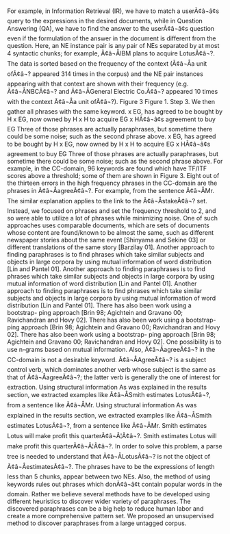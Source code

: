 For example, in Information Retrieval (IR), we have to match a userÃ¢â¬â¢s query to the expressions in the desired documents, while in Question Answering (QA), we have to find the answer to the userÃ¢â¬â¢s question even if the formulation of the answer in the document is different from the question.
Here, an NE instance pair is any pair of NEs separated by at most 4 syntactic chunks; for example, Ã¢â¬ÅIBM plans to acquire LotusÃ¢â¬?.
The data is sorted based on the frequency of the context (Ã¢â¬Åa unit ofÃ¢â¬? appeared 314 times in the corpus) and the NE pair instances appearing with that context are shown with their frequency (e.g. Ã¢â¬ÅNBCÃ¢â¬? and Ã¢â¬ÅGeneral Electric Co.Ã¢â¬? appeared 10 times with the context Ã¢â¬Åa unit ofÃ¢â¬?).
Figure 3 Figure 1.
Step 3.
We then gather all phrases with the same keyword.
x EG, has agreed to be bought by H x EG, now owned by H x H to acquire EG x HÃ¢â¬â¢s agreement to buy EG Three of those phrases are actually paraphrases, but sometime there could be some noise; such as the second phrase above.
x EG, has agreed to be bought by H x EG, now owned by H x H to acquire EG x HÃ¢â¬â¢s agreement to buy EG Three of those phrases are actually paraphrases, but sometime there could be some noise; such as the second phrase above.
For example, in the CC-domain, 96 keywords are found which have TF/ITF scores above a threshold; some of them are shown in Figure 3.
Eight out of the thirteen errors in the high frequency phrases in the CC-domain are the phrases in Ã¢â¬ÅagreeÃ¢â¬?.
For example, from the sentence Ã¢â¬ÅMr.
The similar explanation applies to the link to the Ã¢â¬ÅstakeÃ¢â¬? set.
Instead, we focused on phrases and set the frequency threshold to 2, and so were able to utilize a lot of phrases while minimizing noise.
One of such approaches uses comparable documents, which are sets of documents whose content are found/known to be almost the same, such as different newspaper stories about the same event [Shinyama and Sekine 03] or different translations of the same story [Barzilay 01].
Another approach to finding paraphrases is to find phrases which take similar subjects and objects in large corpora by using mutual information of word distribution [Lin and Pantel 01].
Another approach to finding paraphrases is to find phrases which take similar subjects and objects in large corpora by using mutual information of word distribution [Lin and Pantel 01].
Another approach to finding paraphrases is to find phrases which take similar subjects and objects in large corpora by using mutual information of word distribution [Lin and Pantel 01].
There has also been work using a bootstrap- ping approach [Brin 98; Agichtein and Gravano 00; Ravichandran and Hovy 02].
There has also been work using a bootstrap- ping approach [Brin 98; Agichtein and Gravano 00; Ravichandran and Hovy 02].
There has also been work using a bootstrap- ping approach [Brin 98; Agichtein and Gravano 00; Ravichandran and Hovy 02].
One possibility is to use n-grams based on mutual information.
Also, Ã¢â¬ÅagreeÃ¢â¬? in the CC-domain is not a desirable keyword.
Ã¢â¬ÅAgreeÃ¢â¬? is a subject control verb, which dominates another verb whose subject is the same as that of Ã¢â¬ÅagreeÃ¢â¬?; the latter verb is generally the one of interest for extraction.
Using structural information As was explained in the results section, we extracted examples like Ã¢â¬ÅSmith estimates LotusÃ¢â¬?, from a sentence like Ã¢â¬ÅMr.
Using structural information As was explained in the results section, we extracted examples like Ã¢â¬ÅSmith estimates LotusÃ¢â¬?, from a sentence like Ã¢â¬ÅMr.
Smith estimates Lotus will make profit this quarterÃ¢â¬Â¦Ã¢â¬?.
Smith estimates Lotus will make profit this quarterÃ¢â¬Â¦Ã¢â¬?.
In order to solve this problem, a parse tree is needed to understand that Ã¢â¬ÅLotusÃ¢â¬? is not the object of Ã¢â¬ÅestimatesÃ¢â¬?.
The phrases have to be the expressions of length less than 5 chunks, appear between two NEs.
Also, the method of using keywords rules out phrases which donÃ¢â¬â¢t contain popular words in the domain.
Rather we believe several methods have to be developed using different heuristics to discover wider variety of paraphrases.
The discovered paraphrases can be a big help to reduce human labor and create a more comprehensive pattern set.
We proposed an unsupervised method to discover paraphrases from a large untagged corpus.